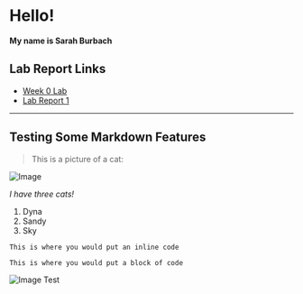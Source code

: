 # Hello!

**My name is Sarah Burbach**

## Lab Report Links
* [Week 0 Lab](https://smburbach.github.io/cse15l-lab-reports/lab-report-1-week-0.html)
* [Lab Report 1](https://smburbach.github.io/cse15l-lab-reports/lab-reports/lab-report-1)

---
## Testing Some Markdown Features
> This is a picture of a cat: 

![Image](https://user-images.githubusercontent.com/106550373/192122225-2c6964ed-c3b0-4bbc-ab70-0e0f32609275.jpeg)

*I have three cats!*
1. Dyna
2. Sandy
3. Sky


`This is where you would put an inline code`

```
This is where you would put a block of code
```
![Image Test](/cse15l-lab-reports/lab-reports/lab-report-images/cat-image.png)
